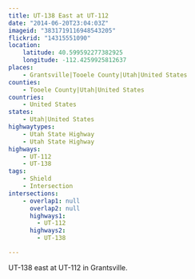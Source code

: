 ```yaml
---
title: UT-138 East at UT-112
date: "2014-06-20T23:04:03Z"
imageid: "3831719116948543205"
flickrid: "14315551090"
location:
    latitude: 40.599592277382925
    longitude: -112.4259925812637
places:
    - Grantsville|Tooele County|Utah|United States
counties:
    - Tooele County|Utah|United States
countries:
    - United States
states:
    - Utah|United States
highwaytypes:
    - Utah State Highway
    - Utah State Highway
highways:
    - UT-112
    - UT-138
tags:
    - Shield
    - Intersection
intersections:
    - overlap1: null
      overlap2: null
      highways1:
        - UT-112
      highways2:
        - UT-138

---
```

UT-138 east at UT-112 in Grantsville.